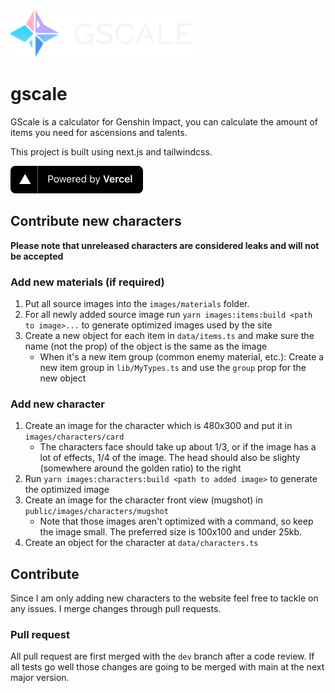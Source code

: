 <img src="./public/images/svg/logo_label_small.svg" height="75">

# gscale

GScale is a calculator for Genshin Impact, you can calculate the amount of items you need for ascensions and talents.

This project is built using next.js and tailwindcss.

<a href="https://vercel.com?utm_source=gscale&utm_campaign=oss">
<img src="./public/images/powered-by-vercel.svg"
	width="212"
	height="44">
</a>

## Contribute new characters

**Please note that unreleased characters are considered leaks and will not be accepted**

### Add new materials (if required)

1. Put all source images into the `images/materials` folder.
2. For all newly added source image run `yarn images:items:build <path to image>...` to generate optimized images used by the site
3. Create a new object for each item in `data/items.ts` and make sure the name (not the prop) of the object is the same as the image
    - When it's a new item group (common enemy material, etc.): Create a new item group in `lib/MyTypes.ts` and use the `group` prop for the new object

### Add new character

1. Create an image for the character which is 480x300 and put it in `images/characters/card`
    - The characters face should take up about 1/3, or if the image has a lot of effects, 1/4 of the image. The head should also be slighty (somewhere around the golden ratio) to the right
2. Run `yarn images:characters:build <path to added image>` to generate the optimized image
3. Create an image for the character front view (mugshot) in `public/images/characters/mugshot`
    - Note that those images aren't optimized with a command, so keep the image small. The preferred size is 100x100 and under 25kb.
4. Create an object for the character at `data/characters.ts`

## Contribute

Since I am only adding new characters to the website feel free to tackle on any issues. I merge changes through pull requests.

### Pull request

All pull request are first merged with the `dev` branch after a code review. If all tests go well those changes are going to be merged with main at the next major version.
